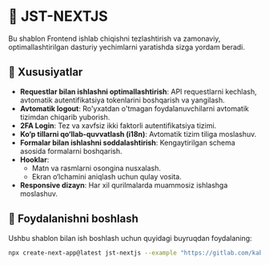 # 🚀 JST-NEXTJS

Bu shablon Frontend ishlab chiqishni tezlashtirish va zamonaviy, optimallashtirilgan dasturiy yechimlarni yaratishda sizga yordam beradi.

## 📝 Xususiyatlar

- **Requestlar bilan ishlashni optimallashtirish**: API requestlarni kechlash, avtomatik autentifikatsiya tokenlarini boshqarish va yangilash.
- **Avtomatik logout**: Ro'yxatdan o'tmagan foydalanuvchilarni avtomatik tizimdan chiqarib yuborish.
- **2FA Login**: Tez va xavfsiz ikki faktorli autentifikatsiya tizimi.
- **Ko‘p tillarni qo‘llab-quvvatlash (i18n)**: Avtomatik tizim tiliga moslashuv.
- **Formalar bilan ishlashni soddalashtirish**: Kengaytirilgan schema asosida formalarni boshqarish.
- **Hooklar**:
  - Matn va rasmlarni osongina nusxalash.
  - Ekran o‘lchamini aniqlash uchun qulay vosita.
- **Responsive dizayn**: Har xil qurilmalarda muammosiz ishlashga moslashuv.

## 🚀 Foydalanishni boshlash

Ushbu shablon bilan ish boshlash uchun quyidagi buyruqdan foydalaning:

```bash
npx create-next-app@latest jst-nextjs --example "https://gitlab.com/kabraliev2005/jst-nextjs"
```
